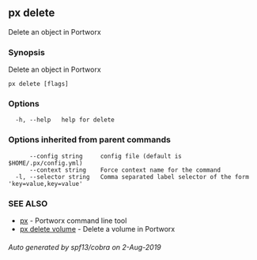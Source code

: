 ## px delete

Delete an object in Portworx

### Synopsis

Delete an object in Portworx

```
px delete [flags]
```

### Options

```
  -h, --help   help for delete
```

### Options inherited from parent commands

```
      --config string     config file (default is $HOME/.px/config.yml)
      --context string    Force context name for the command
  -l, --selector string   Comma separated label selector of the form 'key=value,key=value'
```

### SEE ALSO

* [px](px.md)	 - Portworx command line tool
* [px delete volume](px_delete_volume.md)	 - Delete a volume in Portworx

###### Auto generated by spf13/cobra on 2-Aug-2019
